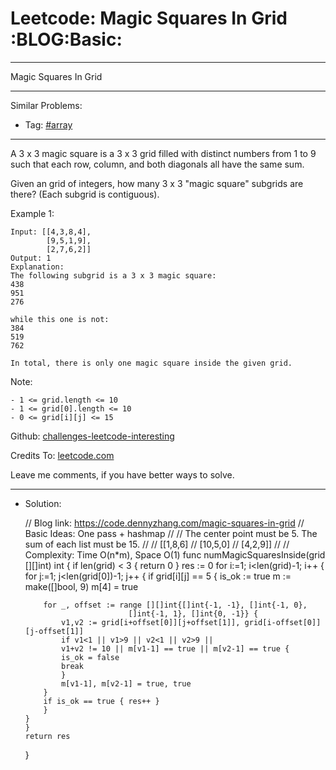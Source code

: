 
# Leetcode: Magic Squares In Grid     :BLOG:Basic:

---

Magic Squares In Grid  

---

Similar Problems:  

-   Tag: [#array](https://code.dennyzhang.com/tag/array)

---

A 3 x 3 magic square is a 3 x 3 grid filled with distinct numbers from 1 to 9 such that each row, column, and both diagonals all have the same sum.  

Given an grid of integers, how many 3 x 3 "magic square" subgrids are there?  (Each subgrid is contiguous).  

Example 1:  

    Input: [[4,3,8,4],
            [9,5,1,9],
            [2,7,6,2]]
    Output: 1
    Explanation: 
    The following subgrid is a 3 x 3 magic square:
    438
    951
    276
    
    while this one is not:
    384
    519
    762
    
    In total, there is only one magic square inside the given grid.

Note:  

    - 1 <= grid.length <= 10
    - 1 <= grid[0].length <= 10
    - 0 <= grid[i][j] <= 15

Github: [challenges-leetcode-interesting](https://github.com/DennyZhang/challenges-leetcode-interesting/tree/master/problems/magic-squares-in-grid)  

Credits To: [leetcode.com](https://leetcode.com/problems/magic-squares-in-grid/description/)  

Leave me comments, if you have better ways to solve.  

---

-   Solution:

    // Blog link: https://code.dennyzhang.com/magic-squares-in-grid
    // Basic Ideas: One pass + hashmap
    //
    // The center point must be 5. The sum of each list must be 15.
    //
    // [[1,8,6]
    //  [10,5,0]
    //  [4,2,9]]
    //
    // Complexity: Time O(n*m), Space O(1)
    func numMagicSquaresInside(grid [][]int) int {
        if len(grid) < 3 { return 0 }
        res := 0
        for i:=1; i<len(grid)-1; i++ {
    	for j:=1; j<len(grid[0])-1; j++ {
    	    if grid[i][j] == 5 {
    		is_ok := true
    		m := make([]bool, 9)
    		m[4] = true
    
    		for _, offset := range [][]int{[]int{-1, -1}, []int{-1, 0}, 
    					       []int{-1, 1}, []int{0, -1}} {
    		    v1,v2 := grid[i+offset[0]][j+offset[1]], grid[i-offset[0]][j-offset[1]]
    		    if v1<1 || v1>9 || v2<1 || v2>9 || 
    			v1+v2 != 10 || m[v1-1] == true || m[v2-1] == true { 
    			is_ok = false
    			break 
    		    }
    		    m[v1-1], m[v2-1] = true, true
    		}
    		if is_ok == true { res++ }
    	    }
    	}
        }
        return res
    }

